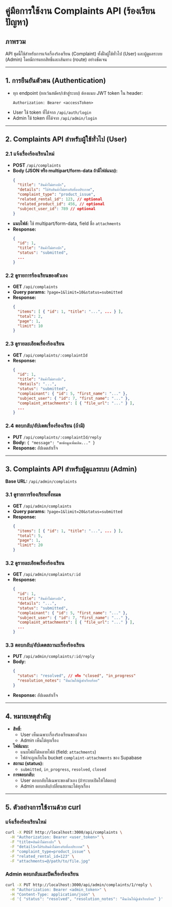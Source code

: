 # คู่มือการใช้งาน Complaints API (ร้องเรียนปัญหา)

## ภาพรวม
API ชุดนี้ใช้สำหรับการแจ้งเรื่องร้องเรียน (Complaint) ทั้งฝั่งผู้ใช้ทั่วไป (User) และผู้ดูแลระบบ (Admin) โดยมีการแยกสิทธิ์และเส้นทาง (route) อย่างชัดเจน

---

## 1. การยืนยันตัวตน (Authentication)
- ทุก endpoint (ยกเว้นสมัคร/เข้าสู่ระบบ) ต้องแนบ JWT token ใน header:
  ```
  Authorization: Bearer <accessToken>
  ```
- User ใช้ token ที่ได้จาก `/api/auth/login`
- Admin ใช้ token ที่ได้จาก `/api/admin/login`

---

## 2. Complaints API สำหรับผู้ใช้ทั่วไป (User)

### 2.1 แจ้งเรื่องร้องเรียนใหม่
- **POST** `/api/complaints`
- **Body (JSON หรือ multipart/form-data ถ้ามีไฟล์แนบ):**
  ```json
  {
    "title": "สินค้าไม่ตรงปก",
    "details": "ได้รับสินค้าไม่ตรงกับที่ลงประกาศ",
    "complaint_type": "product_issue",
    "related_rental_id": 123, // optional
    "related_product_id": 456, // optional
    "subject_user_id": 789 // optional
  }
  ```
- **แนบไฟล์:** ใช้ multipart/form-data, field ชื่อ `attachments`
- **Response:**
  ```json
  {
    "id": 1,
    "title": "สินค้าไม่ตรงปก",
    "status": "submitted",
    ...
  }
  ```

### 2.2 ดูรายการร้องเรียนของตัวเอง
- **GET** `/api/complaints`
- **Query params:** `?page=1&limit=10&status=submitted`
- **Response:**
  ```json
  {
    "items": [ { "id": 1, "title": "...", ... } ],
    "total": 2,
    "page": 1,
    "limit": 10
  }
  ```

### 2.3 ดูรายละเอียดเรื่องร้องเรียน
- **GET** `/api/complaints/:complaintId`
- **Response:**
  ```json
  {
    "id": 1,
    "title": "สินค้าไม่ตรงปก",
    "details": "...",
    "status": "submitted",
    "complainant": { "id": 5, "first_name": "..." },
    "subject_user": { "id": 7, "first_name": "..." },
    "complaint_attachments": [ { "file_url": "..." } ],
    ...
  }
  ```

### 2.4 ตอบกลับ/อัปเดตเรื่องร้องเรียน (ถ้ามี)
- **PUT** `/api/complaints/:complaintId/reply`
- **Body:** `{ "message": "ขอข้อมูลเพิ่มเติม..." }`
- **Response:** อัปเดตสำเร็จ

---

## 3. Complaints API สำหรับผู้ดูแลระบบ (Admin)

**Base URL:** `/api/admin/complaints`

### 3.1 ดูรายการร้องเรียนทั้งหมด
- **GET** `/api/admin/complaints`
- **Query params:** `?page=1&limit=20&status=submitted`
- **Response:**
  ```json
  {
    "items": [ { "id": 1, "title": "...", ... } ],
    "total": 5,
    "page": 1,
    "limit": 20
  }
  ```

### 3.2 ดูรายละเอียดเรื่องร้องเรียน
- **GET** `/api/admin/complaints/:id`
- **Response:**
  ```json
  {
    "id": 1,
    "title": "สินค้าไม่ตรงปก",
    "details": "...",
    "status": "submitted",
    "complainant": { "id": 5, "first_name": "..." },
    "subject_user": { "id": 7, "first_name": "..." },
    "complaint_attachments": [ { "file_url": "..." } ],
    ...
  }
  ```

### 3.3 ตอบกลับ/อัปเดตสถานะเรื่องร้องเรียน
- **PUT** `/api/admin/complaints/:id/reply`
- **Body:**
  ```json
  {
    "status": "resolved", // หรือ "closed", "in_progress"
    "resolution_notes": "คืนเงินให้ผู้เช่าเรียบร้อย"
  }
  ```
- **Response:** อัปเดตสำเร็จ

---

## 4. หมายเหตุสำคัญ
- **สิทธิ์:**
  - User เห็นเฉพาะเรื่องร้องเรียนของตัวเอง
  - Admin เห็นได้ทุกเรื่อง
- **ไฟล์แนบ:**
  - แนบไฟล์ได้หลายไฟล์ (field: `attachments`)
  - ไฟล์จะถูกเก็บใน bucket `complaint-attachments` ของ Supabase
- **สถานะ (status):**
  - `submitted`, `in_progress`, `resolved`, `closed`
- **การตอบกลับ:**
  - User ตอบกลับได้เฉพาะของตัวเอง (ถ้าระบบเปิดให้โต้ตอบ)
  - Admin ตอบกลับ/เปลี่ยนสถานะได้ทุกเรื่อง

---

## 5. ตัวอย่างการใช้งานด้วย curl

### แจ้งเรื่องร้องเรียนใหม่
```bash
curl -X POST http://localhost:3000/api/complaints \
  -H "Authorization: Bearer <user_token>" \
  -F "title=สินค้าไม่ตรงปก" \
  -F "details=ได้รับสินค้าไม่ตรงกับที่ลงประกาศ" \
  -F "complaint_type=product_issue" \
  -F "related_rental_id=123" \
  -F "attachments=@/path/to/file.jpg"
```

### Admin ตอบกลับและปิดเรื่องร้องเรียน
```bash
curl -X PUT http://localhost:3000/api/admin/complaints/1/reply \
  -H "Authorization: Bearer <admin_token>" \
  -H "Content-Type: application/json" \
  -d '{ "status": "resolved", "resolution_notes": "คืนเงินให้ผู้เช่าเรียบร้อย" }'
``` 